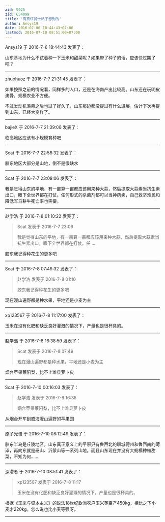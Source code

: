 ```yaml
---
aid: 9025
zid: 654099
title: '有真红骑士帖子想到的'
author: Ansys19
date: 2016-07-06 18:44:43+07:00
lastmod: 2016-07-10 08:51:00+07:00
---
```


Ansys19 于 2016-7-6 18:44:43 发表了：

山东基地为什么不试着种一下玉米和甜菜呢？如果带了种子的话，应该快过期了吧？

---------

zhuohuoz 于 2016-7-7 21:31:45 发表了：

如果按照之前的情况看，同样多的人口，还是在海南产出比较高。山东还在玩明皮澳骨，规模农业不方便。

不过发动机落幕之后也过了好久了，山东那边都没提过有什么进展，估计下次再提到山东，已经大变样了。

---------

bajieX 于 2016-7-7 21:39:06 发表了：

临高地区应该有小规模育种吧

---------

Scat 于 2016-7-7 22:58:32 发表了：

胶东地区大部分是山地，倒不是很缺水

---------

Scat 于 2016-7-7 23:09:06 发表了：

我是觉得山东的平地，有一亩算一亩都应该用来种大蒜，然后提取大蒜素当抗生素出口，眼下全世界都在打仗，任何形式的杀菌剂都可以当神药卖，自己救济难民和降低军马耕牛死亡率也需要。

---------

赵学浩 于 2016-7-8 01:10:22 发表了：

> Scat 发表于 2016-7-7 23:09
> 
> 我是觉得山东的平地，有一亩算一亩都应该用来种大蒜，然后提取大蒜素当抗生素出口，眼下全世界都在打仗，任 ...



胶东我记得种花生的更多吧

---------

Scat 于 2016-7-8 07:49:32 发表了：

> 赵学浩 发表于 2016-7-8 01:10
> 
> 胶东我记得种花生的更多吧



现在漫山遍野都是种水果，平地还是小麦为主

---------

xp123567 于 2016-7-8 11:17:00 发表了：

玉米在没有化肥和缺乏良好灌溉的情况下，产量也是很杯具的。

---------

赵学浩 于 2016-7-8 16:38:59 发表了：

> Scat 发表于 2016-7-8 07:49
> 
> 现在漫山遍野都是种水果，平地还是小麦为主



烟台苹果莱阳梨，比不上潍县萝卜皮

---------

Scat 于 2016-7-10 00:16:03 发表了：

> 赵学浩 发表于 2016-7-8 16:38
> 
> 烟台苹果莱阳梨，比不上潍县萝卜皮



从烟台开车到威海漫山遍野的苹果园

---------

原子光谱 于 2016-7-10 08:12:49 发表了：

胶东半岛是丘陵地区，山东真正意义上的平原只有鲁西北的聊城德州和鲁西南的菏泽，再向东就是泰山、沂蒙山等一系列山地。而且山东现在并没有大规模种植甜菜，不知为何……

---------

深潜者 于 2016-7-10 08:51:41 发表了：

> xp123567 发表于 2016-7-8 11:17
> 
> 玉米在没有化肥和缺乏良好灌溉的情况下，产量也是很杯具的。



根据《玉米与资本主义》的说法18世纪欧洲农户玉米英亩产450kg，相比之下小麦才220kg。怎么说也比小麦等强呀。

---------

